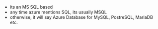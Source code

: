 - its an MS SQL based
- any time azure mentions SQL, its usually MSQL
- otherwise, it will say Azure Database for MySQL, PostreSQL, MariaDB etc.